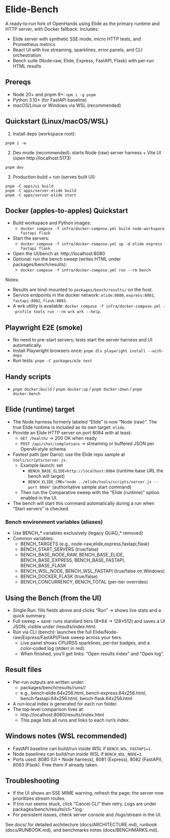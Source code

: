 # Elide‑Bench

A ready‑to‑run fork of OpenHands using Elide as the primary runtime and HTTP server, with Docker fallback. Includes:
- Elide server with synthetic SSE mode, micro HTTP tests, and Prometheus metrics
- React UI with live streaming, sparklines, error panels, and CLI orchestration
- Bench suite (Node‑raw, Elide, Express, FastAPI, Flask) with per‑run HTML results

## Prereqs
- Node 20+ and pnpm 9+: `npm i -g pnpm`
- Python 3.10+ (for FastAPI baseline)
- macOS/Linux or Windows via WSL (recommended)

## Quickstart (Linux/macOS/WSL)
1) Install deps (workspace root):
```
pnpm i -w
```
2) Dev mode (recommended): starts Node (raw) server harness + Vite UI (open http://localhost:5173)
```
pnpm dev
```
3) Production build + run (serves built UI):
```
pnpm -C apps/ui build
pnpm -C apps/server-elide build
pnpm -C apps/server-elide start
```

## Docker (apples-to-apples) Quickstart
- Build workspace and Python images:
  - `docker compose -f infra/docker-compose.yml build node-workspace fastapi flask`
- Start the servers:
  - `docker compose -f infra/docker-compose.yml up -d elide express fastapi flask`
- Open the UI/bench at: http://localhost:8080
- Optional: run the bench sweep (writes HTML under packages/bench/results):
  - `docker compose -f infra/docker-compose.yml run --rm bench`

Notes:
- Results are bind-mounted to `packages/bench/results/` on the host.
- Service endpoints in the docker network: `elide:8080`, `express:8081`, `fastapi:8082`, `flask:8083`.
- A wrk utility is available: `docker compose -f infra/docker-compose.yml --profile tools run --rm wrk wrk --help`.

## Playwright E2E (smoke)
- No need to pre-start servers; tests start the server harness and UI automatically.
- Install Playwright browsers once: `pnpm dlx playwright install --with-deps`
- Run tests: `pnpm -C packages/e2e test`

## Handy scripts
- `pnpm docker:build` / `pnpm docker:up` / `pnpm docker:down` / `pnpm docker:bench`



## Elide (runtime) target
- The Node harness formerly labeled “Elide” is now “Node (raw)”. The true Elide runtime is included as its own target: `elide`.
- Provide an Elide HTTP server on port 8084 with at least:
  - `GET /healthz` → 200 OK when ready
  - `POST /api/chat/completions` → streaming or buffered JSON per OpenAI‑style schema
- Fastest path (per Dario): use the Elide repo sample at `tools/scripts/server.js`.
  - Example launch: set
    - `BENCH_BASE_ELIDE=http://localhost:8084`  (runtime base URL the bench will target)
    - `BENCH_ELIDE_CMD="node ../elide/tools/scripts/server.js --port 8084"`  (authoritative sample start command)
  - Then run the Comparative sweep with the “Elide (runtime)” option enabled in the UI.
- The bench will start this command automatically during a run when “Start servers” is checked.


### Bench environment variables (aliases)
- Use BENCH_* variables exclusively (legacy QUAD_* removed)
- Common variables:
  - BENCH_TARGETS (e.g., node-raw,elide,express,fastapi,flask)
  - BENCH_START_SERVERS (true/false)
  - BENCH_BASE_NODE_RAW, BENCH_BASE_ELIDE, BENCH_BASE_EXPRESS, BENCH_BASE_FASTAPI, BENCH_BASE_FLASK
  - BENCH_WSL_NODE, BENCH_WSL_FASTAPI (true/false on Windows)
  - BENCH_DOCKER_FLASK (true/false)
  - BENCH_CONCURRENCY, BENCH_TOTAL (per-tier overrides)

## Using the Bench (from the UI)
- Single Run: fills fields above and clicks “Run” → shows live stats and a quick summary.
- Full sweep + save: runs standard tiers (8×64 → 128×512) and saves a UI JSON; visible under /results/index.html.
- Run via CLI (bench): launches the full Elide/Node-raw/Express/FastAPI/Flask sweep across your tiers.
  - Live panel shows CPU/RSS sparklines, per‑tier badges, and a color‑coded log (stderr in red).
  - When finished, you’ll get links: “Open results index” and “Open log”.

## Result files
- Per‑run outputs are written under:
  - packages/bench/results/runs/<timestamp>/
  - e.g., bench‑elide.64x256.html, bench‑express.64x256.html, bench‑fastapi.64x256.html, bench‑flask.64x256.html
- A run‑local index is generated for each run folder.
- The top‑level comparison lives at:
  - http://localhost:8080/results/index.html
  - This page lists all runs and links to each run’s index.

## Windows notes (WSL recommended)
- FastAPI baseline can build/run inside WSL if `BENCH_WSL_FASTAPI=1`.
- Node baselines can build/run inside WSL if `BENCH_WSL_NODE=1`.
- Ports used: 8080 (UI + Node harness), 8081 (Express), 8082 (FastAPI), 8083 (Flask). Free them if already taken.

## Troubleshooting
- If the UI shows an SSE MIME warning, refresh the page; the server now prioritizes stream routes.
- If trio run seems stuck, click “Cancel CLI” then retry. Logs are under packages/bench/results/cli-*.log.
- For persistent issues, check server console and /logs/stream in the UI.

See docs/ for detailed architecture (docs/ARCHITECTURE.md), runbook (docs/RUNBOOK.md), and benchmarks notes (docs/BENCHMARKS.md).
